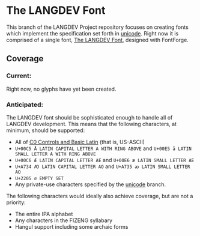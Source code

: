#  The LANGDEV Font  #

This branch of the LANGDEV Project repository focuses on creating fonts which implement the specification set forth in [unicode](https://github.com/literallybenjam/langdev/tree/unicode/unicode).
Right now it is comprised of a single font, [The LANGDEV Font](LANGDEV.std), designed with FontForge.

##  Coverage  ##

###  Current:  ###

Right now, no glyphs have yet been created.

###  Anticipated:  ###

The LANGDEV font should be sophisticated enough to handle all of LANGDEV development.
This means that the following characters, at minimum, should be supported:

- All of [C0 Controls and Basic Latin](http://www.unicode.org/charts/PDF/U0000.pdf) (that is, US-ASCII)
- `U+00C5 Å LATIN CAPITAL LETTER A WITH RING ABOVE` and `U+00E5 å LATIN SMALL LETTER A WITH RING ABOVE`
- `U+00C6 Æ LATIN CAPITAL LETTER AE` and `U+00E6 æ LATIN SMALL LETTER AE`
- `U+A734 Ꜵ LATIN CAPITAL LETTER AO` and `U+A735 ꜵ LATIN SMALL LETTER AO`
- `U+2205 ∅ EMPTY SET`
- Any private-use characters specified by the [unicode](https://github.com/literallybenjam/langdev/tree/unicode/unicode) branch.

The following characters would ideally also achieve coverage, but are not a priority:

- The entire IPA alphabet
- Any characters in the FIZENG syllabary
- Hangul support including some archaic forms
